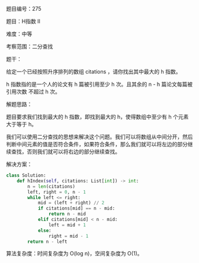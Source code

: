 题目编号：275

题目：H指数 II

难度：中等

考察范围：二分查找

题干：

给定一个已经按照升序排列的数组 citations ，请你找出其中最大的 h 指数。

h 指数指的是一个人的论文有 h 篇被引用至少 h 次。且其余的 n - h 篇论文每篇被引用次数 不超过 h 次。

解题思路：

题目要求我们找到最大的 h 指数，即找到最大的 h，使得数组中至少有 h 个元素大于等于 h。

我们可以使用二分查找的思想来解决这个问题。我们可以将数组从中间分开，然后判断中间元素的值是否符合条件，如果符合条件，那么我们就可以将左边的部分继续查找，否则我们就可以将右边的部分继续查找。

解决方案：

```python
class Solution:
    def hIndex(self, citations: List[int]) -> int:
        n = len(citations)
        left, right = 0, n - 1
        while left <= right:
            mid = (left + right) // 2
            if citations[mid] == n - mid:
                return n - mid
            elif citations[mid] < n - mid:
                left = mid + 1
            else:
                right = mid - 1
        return n - left
```

算法复杂度：时间复杂度为 O(log n)，空间复杂度为 O(1)。